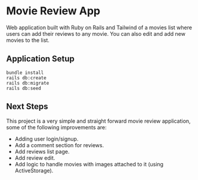 # Movie Review App

Web application built with Ruby on Rails and Tailwind of a movies list where users can add their reviews to any movie. You can also edit and add new movies to the list.

## Application Setup

```
bundle install
rails db:create
rails db:migrate
rails db:seed
```

## Next Steps

This project is a very simple and straight forward movie review application, some of the following improvements are:

- Adding user login/signup.
- Add a comment section for reviews.
- Add reviews list page.
- Add review edit.
- Add logic to handle movies with images attached to it (using ActiveStorage).
